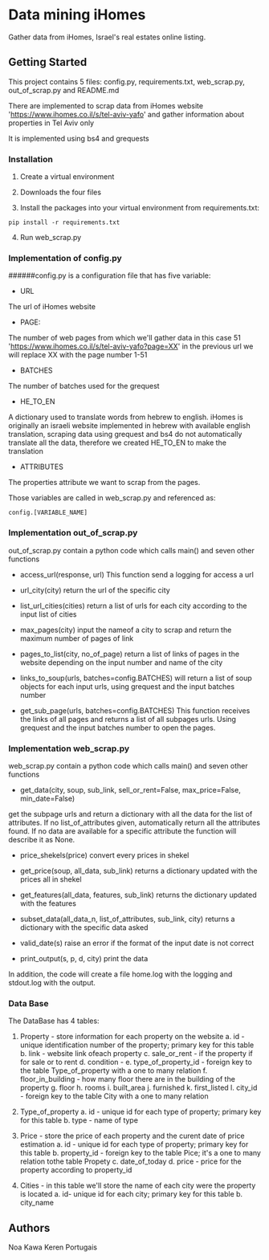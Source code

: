 # Data mining iHomes

Gather data from iHomes, Israel's real estates online listing.

## Getting Started

This project contains 5 files: config.py, requirements.txt, web_scrap.py, out_of_scrap.py and README.md

There are implemented to scrap data from iHomes website 'https://www.ihomes.co.il/s/tel-aviv-yafo' 
and gather information about properties in Tel Aviv only

It is implemented using bs4 and grequests 

### Installation

1. Create a virtual environment

2. Downloads the four files

3. Install the packages into your virtual environment from requirements.txt:

```
pip install -r requirements.txt
```

4. Run web_scrap.py

### Implementation of config.py

######config.py is a configuration file that has five variable:


* URL 

The url of iHomes website


* PAGE: 

The number of web pages from which we'll gather data in this case 51
'https://www.ihomes.co.il/s/tel-aviv-yafo?page=XX' in the previous url we will replace XX with the page number 1-51

* BATCHES

The number of batches used for the grequest 

* HE_TO_EN

A dictionary used to translate words from hebrew to
english. iHomes is originally an israeli website implemented in hebrew with available english translation, scraping data
using grequest and bs4 do not automatically translate all the data, therefore we created HE_TO_EN to make the translation

* ATTRIBUTES 

The properties attribute we want to scrap from the pages. 

Those variables are called in web_scrap.py and referenced as:

```
config.[VARIABLE_NAME]
```
### Implementation out_of_scrap.py
out_of_scrap.py contain a python code which calls main() and seven other functions

* access_url(response, url)
This function send a logging for access a url

* url_city(city)
return the url of the specific city

* list_url_cities(cities)
return a list of urls for each city according to the input list of cities

* max_pages(city)
input the nameof a city to scrap and return the maximum number of pages of link

* pages_to_list(city, no_of_page)
return a list of links of pages in the website depending on the input number and name of the city

* links_to_soup(urls, batches=config.BATCHES)
will return a list of soup
objects for each input urls, using grequest and the input batches number

* get_sub_page(urls, batches=config.BATCHES)
This function receives the links of all pages and returns a list of all subpages urls.
Using grequest and the input batches number to open the pages.

### Implementation web_scrap.py

web_scrap.py contain a python code which calls main() and seven other functions

* get_data(city, soup, sub_link, sell_or_rent=False, max_price=False, min_date=False)

get the subpage urls and return a dictionary with all the data for the list of attributes. 
If no list_of_attributes given, automatically return all the attributes found.
If no data are available for a specific attribute the function will describe it as None.

* price_shekels(price)
convert every prices in shekel

* get_price(soup, all_data, sub_link)
returns a dictionary updated with the prices all in shekel

* get_features(all_data, features, sub_link)
returns the dictionary updated with the features

* subset_data(all_data_n, list_of_attributes, sub_link, city)
returns a dictionary with the specific data asked

* valid_date(s)
raise an error if the format of the input date is not correct

* print_output(s, p, d, city)
print the data 

In addition, the code will create a file home.log with the logging and stdout.log with the output.

### Data Base 
The DataBase has 4 tables:

1. Property - store information for each property on the website 
  a. id - unique identification number of the property; primary key for this table
  b. link - website link ofeach property
  c. sale_or_rent - if the property if for sale or to rent
  d. condition - 
  e. type_of_property_id - foreign key to the table Type_of_property with a one to many relation
  f. floor_in_building - how many floor there are in the building of the property
  g. floor
  h. rooms
  i. built_area
  j. furnished
  k.  first_listed
  l. city_id - foreign key to the table City with a one to many relation
 
2. Type_of_property 
  a. id - unique id for each type of property; primary key for this table
  b. type - name of type 

3.  Price - store the price of each property and the curent date of price estimation
  a. id - unique id for each type of property; primary key for this table
  b. property_id - foreign key to the table Pice; it's a one to many relation tothe table Propety
  c. date_of_today 
  d. price - price for the property according to property_id

4. Cities - in this table we'll store the name of each city were the property is located 
 a. id- unique id for each city; primary key for this table
 b. city_name 

## Authors

Noa Kawa Keren Portugais


